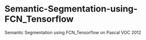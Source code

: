# Semantic-Segmentation-using-FCN_Tensorflow
Semantic Segmentation using FCN_Tensorflow on Pascal VOC 2012

